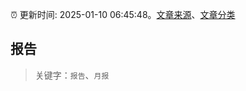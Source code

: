 :alarm_clock: 更新时间: 2025-01-10 06:45:48。[文章来源](/README.md)、[文章分类](/TAGS.md)

## 报告


> 关键字：`报告`、`月报`



